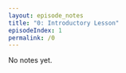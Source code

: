 ```yaml
---
layout: episode_notes
title: "0: Introductory Lesson"
episodeIndex: 1
permalink: /0
---
```

No notes yet.
